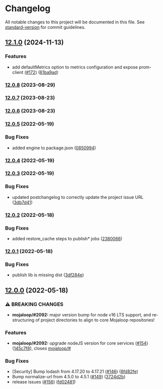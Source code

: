 # Changelog

All notable changes to this project will be documented in this file. See [standard-version](https://github.com/conventional-changelog/standard-version) for commit guidelines.

## [12.1.0](https://github.com/mojaloop/central-services-metrics/compare/v12.0.8...v12.1.0) (2024-11-13)


### Features

* add defaultMetrics option to metrics configuration and expose prom-client ([#172](https://github.com/mojaloop/central-services-metrics/issues/172)) ([61ba9ad](https://github.com/mojaloop/central-services-metrics/commit/61ba9ad7f8a7c7f2a961405dcd7354ea556b5c43))

### [12.0.8](https://github.com/mojaloop/central-services-metrics/compare/v12.0.7...v12.0.8) (2023-08-29)

### [12.0.7](https://github.com/mojaloop/central-services-metrics/compare/v12.0.6...v12.0.7) (2023-08-23)

### [12.0.6](https://github.com/mojaloop/central-services-metrics/compare/v12.0.5...v12.0.6) (2023-08-23)

### [12.0.5](https://github.com/mojaloop/central-services-metrics/compare/v12.0.4...v12.0.5) (2022-05-19)


### Bug Fixes

* added engine to package.json ([0850994](https://github.com/mojaloop/central-services-metrics/commit/0850994238b4e0d2cf41c85a13bb54eb73e05fee))

### [12.0.4](https://github.com/mojaloop/central-services-metrics/compare/v12.0.3...v12.0.4) (2022-05-19)

### [12.0.3](https://github.com/mojaloop/central-services-metrics/compare/v12.0.2...v12.0.3) (2022-05-19)


### Bug Fixes

* updated postchangelog to correctly update the project issue URL ([3db7d41](https://github.com/mojaloop/central-services-metrics/commit/3db7d410655238610f154ac5cb297b95cd48cb2b))

### [12.0.2](https://github.com/mojaloop/central-services-metrics/compare/v12.0.1...v12.0.2) (2022-05-18)


### Bug Fixes

* added restore_cache steps to publish* jobs ([2380066](https://github.com/mojaloop/central-services-metrics/commit/23800663223e29c9861a68613e8a1499bb73542c))

### [12.0.1](https://github.com/mojaloop/central-services-metrics/compare/v12.0.0...v12.0.1) (2022-05-18)


### Bug Fixes

* publish lib is missing dist ([3df284e](https://github.com/mojaloop/central-services-metrics/commit/3df284ef9c49675c702395c697f67b0133a4aa67))

## [12.0.0](https://github.com/mojaloop/central-services-metrics/compare/v11.0.0...v12.0.0) (2022-05-18)


### ⚠ BREAKING CHANGES

* **mojaloop/#2092:** major version bump for node v16 LTS support, and re-structuring of project directories to align to core Mojaloop repositories!

### Features

* **mojaloop/#2092:** upgrade nodeJS version for core services ([#154](https://github.com/mojaloop/central-services-metrics/issues/154)) ([145c7f8](https://github.com/mojaloop/central-services-metrics/commit/145c7f873eb7cf622d58a3b305f4953327af0a74)), closes [mojaloop/#](https://github.com/mojaloop/project/issues/)


### Bug Fixes

* [Security] Bump lodash from 4.17.20 to 4.17.21 ([#146](https://github.com/mojaloop/central-services-metrics/issues/146)) ([8fd82fe](https://github.com/mojaloop/central-services-metrics/commit/8fd82fe4aac9e6320e2536a2c7763cc879f630ca))
* Bump normalize-url from 4.5.0 to 4.5.1 ([#149](https://github.com/mojaloop/central-services-metrics/issues/149)) ([3724d2b](https://github.com/mojaloop/central-services-metrics/commit/3724d2b58119bc1c2c85e619ce0a7595976c9f2f))
* release issues ([#156](https://github.com/mojaloop/central-services-metrics/issues/156)) ([fd02481](https://github.com/mojaloop/central-services-metrics/commit/fd02481d34a6c9417a6886cc46250bf3eca92e27))
